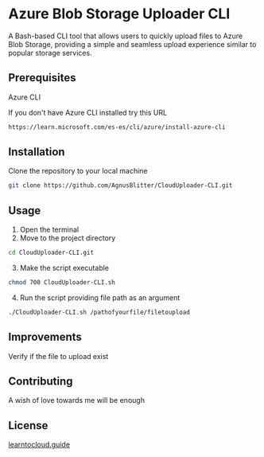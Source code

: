 # Azure Blob Storage Uploader CLI
A Bash-based CLI tool that allows users to quickly upload files to Azure Blob Storage, providing a simple and seamless upload experience similar to popular storage services.

## Prerequisites

Azure CLI

If you don't have Azure CLI installed try this URL

```bash
https://learn.microsoft.com/es-es/cli/azure/install-azure-cli
```

## Installation

Clone the repository to your local machine

```bash
git clone https://github.com/AgnusBlitter/CloudUploader-CLI.git
```

## Usage

1. Open the terminal
2. Move to the project directory
```bash
cd CloudUploader-CLI.git
```
3. Make the script executable
```bash
chmod 700 CloudUploader-CLI.sh
```
4. Run the script providing file path as an argument
```bash
./CloudUploader-CLI.sh /pathofyourfile/filetoupload
```

## Improvements

Verify if the file to upload exist

## Contributing

A wish of love towards me will be enough

## License

[learntocloud.guide](https://learntocloud.guide/phase1/#capstone-project-clouduploader-cli)
